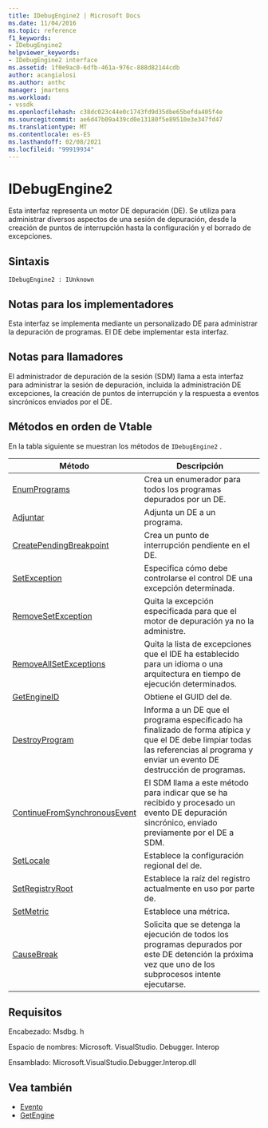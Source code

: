 ```yaml
---
title: IDebugEngine2 | Microsoft Docs
ms.date: 11/04/2016
ms.topic: reference
f1_keywords:
- IDebugEngine2
helpviewer_keywords:
- IDebugEngine2 interface
ms.assetid: 1f0e9ac0-6dfb-461a-976c-888d82144cdb
author: acangialosi
ms.author: anthc
manager: jmartens
ms.workload:
- vssdk
ms.openlocfilehash: c38dc023c44e0c1743fd9d35dbe65befda405f4e
ms.sourcegitcommit: ae6d47b09a439cd0e13180f5e89510e3e347fd47
ms.translationtype: MT
ms.contentlocale: es-ES
ms.lasthandoff: 02/08/2021
ms.locfileid: "99919934"
---
```

# <a name="idebugengine2"></a>IDebugEngine2
Esta interfaz representa un motor DE depuración (DE). Se utiliza para administrar diversos aspectos de una sesión de depuración, desde la creación de puntos de interrupción hasta la configuración y el borrado de excepciones.

## <a name="syntax"></a>Sintaxis

```
IDebugEngine2 : IUnknown
```

## <a name="notes-for-implementers"></a>Notas para los implementadores
 Esta interfaz se implementa mediante un personalizado DE para administrar la depuración de programas. El DE debe implementar esta interfaz.

## <a name="notes-for-callers"></a>Notas para llamadores
 El administrador de depuración de la sesión (SDM) llama a esta interfaz para administrar la sesión de depuración, incluida la administración DE excepciones, la creación de puntos de interrupción y la respuesta a eventos sincrónicos enviados por el DE.

## <a name="methods-in-vtable-order"></a>Métodos en orden de Vtable
 En la tabla siguiente se muestran los métodos de `IDebugEngine2` .

|Método|Descripción|
|------------|-----------------|
|[EnumPrograms](../../../extensibility/debugger/reference/idebugengine2-enumprograms.md)|Crea un enumerador para todos los programas depurados por un DE.|
|[Adjuntar](../../../extensibility/debugger/reference/idebugengine2-attach.md)|Adjunta un DE a un programa.|
|[CreatePendingBreakpoint](../../../extensibility/debugger/reference/idebugengine2-creatependingbreakpoint.md)|Crea un punto de interrupción pendiente en el DE.|
|[SetException](../../../extensibility/debugger/reference/idebugengine2-setexception.md)|Especifica cómo debe controlarse el control DE una excepción determinada.|
|[RemoveSetException](../../../extensibility/debugger/reference/idebugengine2-removesetexception.md)|Quita la excepción especificada para que el motor de depuración ya no la administre.|
|[RemoveAllSetExceptions](../../../extensibility/debugger/reference/idebugengine2-removeallsetexceptions.md)|Quita la lista de excepciones que el IDE ha establecido para un idioma o una arquitectura en tiempo de ejecución determinados.|
|[GetEngineID](../../../extensibility/debugger/reference/idebugengine2-getengineid.md)|Obtiene el GUID del de.|
|[DestroyProgram](../../../extensibility/debugger/reference/idebugengine2-destroyprogram.md)|Informa a un DE que el programa especificado ha finalizado de forma atípica y que el DE debe limpiar todas las referencias al programa y enviar un evento DE destrucción de programas.|
|[ContinueFromSynchronousEvent](../../../extensibility/debugger/reference/idebugengine2-continuefromsynchronousevent.md)|El SDM llama a este método para indicar que se ha recibido y procesado un evento DE depuración sincrónico, enviado previamente por el DE a SDM.|
|[SetLocale](../../../extensibility/debugger/reference/idebugengine2-setlocale.md)|Establece la configuración regional del de.|
|[SetRegistryRoot](../../../extensibility/debugger/reference/idebugengine2-setregistryroot.md)|Establece la raíz del registro actualmente en uso por parte de.|
|[SetMetric](../../../extensibility/debugger/reference/idebugengine2-setmetric.md)|Establece una métrica.|
|[CauseBreak](../../../extensibility/debugger/reference/idebugengine2-causebreak.md)|Solicita que se detenga la ejecución de todos los programas depurados por este DE detención la próxima vez que uno de los subprocesos intente ejecutarse.|

## <a name="requirements"></a>Requisitos
 Encabezado: Msdbg. h

 Espacio de nombres: Microsoft. VisualStudio. Debugger. Interop

 Ensamblado: Microsoft.VisualStudio.Debugger.Interop.dll

## <a name="see-also"></a>Vea también
- [Evento](../../../extensibility/debugger/reference/idebugeventcallback2-event.md)
- [GetEngine](../../../extensibility/debugger/reference/idebugenginecreateevent2-getengine.md)

